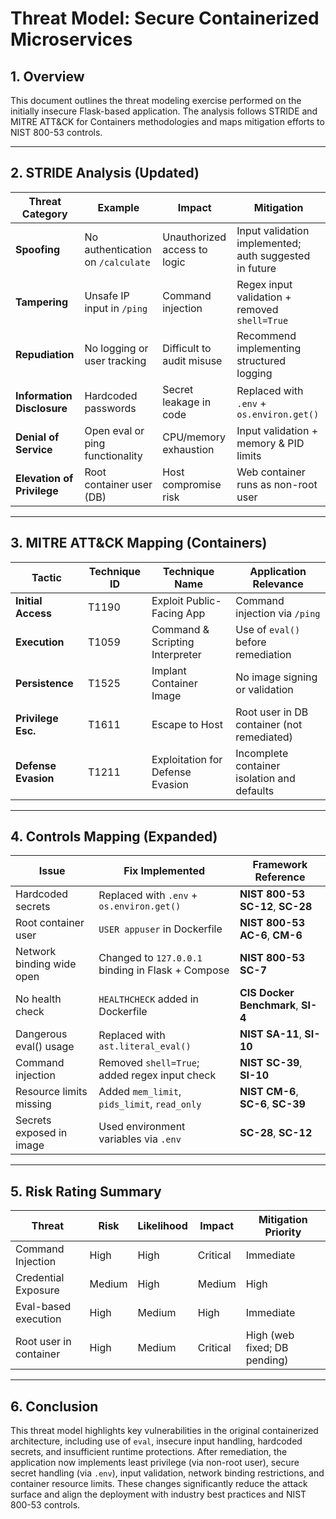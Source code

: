 # Threat Model: Secure Containerized Microservices

## 1. Overview
This document outlines the threat modeling exercise performed on the initially insecure Flask-based application. The analysis follows STRIDE and MITRE ATT&CK for Containers methodologies and maps mitigation efforts to NIST 800-53 controls.

---

## 2. STRIDE Analysis (Updated)

| Threat Category       | Example                            | Impact                                 | Mitigation                                 |
|------------------------|------------------------------------|----------------------------------------|---------------------------------------------|
| **Spoofing**           | No authentication on `/calculate` | Unauthorized access to logic           | Input validation implemented; auth suggested in future |
| **Tampering**          | Unsafe IP input in `/ping`        | Command injection                      | Regex input validation + removed `shell=True` |
| **Repudiation**        | No logging or user tracking       | Difficult to audit misuse              | Recommend implementing structured logging |
| **Information Disclosure** | Hardcoded passwords          | Secret leakage in code                 | Replaced with `.env` + `os.environ.get()` |
| **Denial of Service**  | Open eval or ping functionality   | CPU/memory exhaustion                  | Input validation + memory & PID limits |
| **Elevation of Privilege** | Root container user (DB)      | Host compromise risk                   | Web container runs as non-root user |

---

## 3. MITRE ATT&CK Mapping (Containers)

| Tactic           | Technique ID | Technique Name                  | Application Relevance                 |
|------------------|--------------|----------------------------------|----------------------------------------|
| **Initial Access** | T1190       | Exploit Public-Facing App        | Command injection via `/ping`          |
| **Execution**     | T1059       | Command & Scripting Interpreter  | Use of `eval()` before remediation     |
| **Persistence**   | T1525       | Implant Container Image          | No image signing or validation         |
| **Privilege Esc.**| T1611       | Escape to Host                   | Root user in DB container (not remediated) |
| **Defense Evasion**| T1211      | Exploitation for Defense Evasion | Incomplete container isolation and defaults |

---

## 4. Controls Mapping (Expanded)

| Issue                      | Fix Implemented                               | Framework Reference                 |
|----------------------------|-----------------------------------------------|--------------------------------------|
| Hardcoded secrets          | Replaced with `.env` + `os.environ.get()`     | **NIST 800-53 SC-12**, **SC-28**     |
| Root container user        | `USER appuser` in Dockerfile                  | **NIST 800-53 AC-6**, **CM-6**       |
| Network binding wide open  | Changed to `127.0.0.1` binding in Flask + Compose | **NIST 800-53 SC-7**             |
| No health check            | `HEALTHCHECK` added in Dockerfile             | **CIS Docker Benchmark**, **SI-4**   |
| Dangerous eval() usage     | Replaced with `ast.literal_eval()`            | **NIST SA-11**, **SI-10**            |
| Command injection          | Removed `shell=True`; added regex input check | **NIST SC-39**, **SI-10**            |
| Resource limits missing    | Added `mem_limit`, `pids_limit`, `read_only`  | **NIST CM-6**, **SC-6**, **SC-39**   |
| Secrets exposed in image   | Used environment variables via `.env`         | **SC-28**, **SC-12**                 |

---

## 5. Risk Rating Summary

| Threat               | Risk     | Likelihood | Impact   | Mitigation Priority |
|----------------------|----------|------------|----------|----------------------|
| Command Injection     | High     | High       | Critical | Immediate            |
| Credential Exposure   | Medium   | High       | Medium   | High                 |
| Eval-based execution  | High     | Medium     | High     | Immediate            |
| Root user in container| High     | Medium     | Critical | High (web fixed; DB pending) |

---

## 6. Conclusion

This threat model highlights key vulnerabilities in the original containerized architecture, including use of `eval`, insecure input handling, hardcoded secrets, and insufficient runtime protections. After remediation, the application now implements least privilege (via non-root user), secure secret handling (via `.env`), input validation, network binding restrictions, and container resource limits. These changes significantly reduce the attack surface and align the deployment with industry best practices and NIST 800-53 controls.
